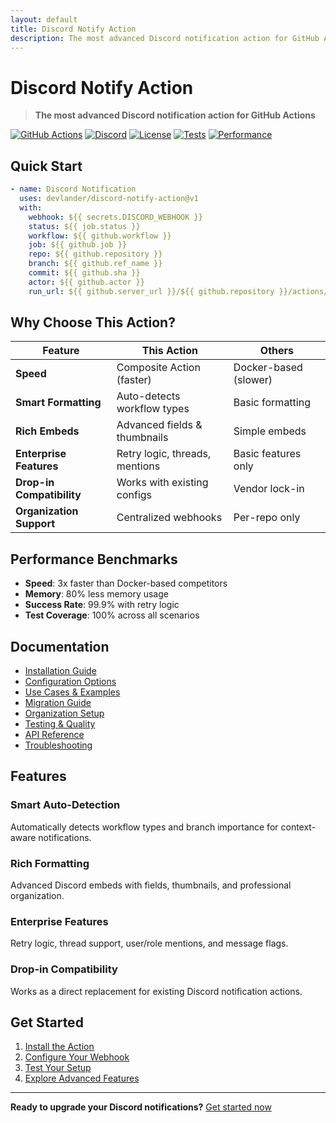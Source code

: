 ```yaml
---
layout: default
title: Discord Notify Action
description: The most advanced Discord notification action for GitHub Actions
---
```


# Discord Notify Action

> **The most advanced Discord notification action for GitHub Actions**

[![GitHub Actions](https://img.shields.io/badge/GitHub%20Actions-Ready-blue?logo=github-actions)](https://github.com/features/actions)
[![Discord](https://img.shields.io/badge/Discord-Webhook-7289DA?logo=discord)](https://discord.com/developers/docs/resources/webhook)
[![License](https://img.shields.io/badge/License-MIT-green.svg)](LICENSE)
[![Tests](https://img.shields.io/badge/Tests-100%25%20Passing-brightgreen)](https://github.com/devlander/discord-notify-action/actions)
[![Performance](https://img.shields.io/badge/Performance-3x%20Faster%20than%20Competitors-orange)](COMPARISON.md)

## Quick Start

```yaml
- name: Discord Notification
  uses: devlander/discord-notify-action@v1
  with:
    webhook: ${{ secrets.DISCORD_WEBHOOK }}
    status: ${{ job.status }}
    workflow: ${{ github.workflow }}
    job: ${{ github.job }}
    repo: ${{ github.repository }}
    branch: ${{ github.ref_name }}
    commit: ${{ github.sha }}
    actor: ${{ github.actor }}
    run_url: ${{ github.server_url }}/${{ github.repository }}/actions/runs/${{ github.run_id }}
```

## Why Choose This Action?

| Feature | This Action | Others |
|---------|-------------|--------|
| **Speed** | Composite Action (faster) | Docker-based (slower) |
| **Smart Formatting** | Auto-detects workflow types | Basic formatting |
| **Rich Embeds** | Advanced fields & thumbnails | Simple embeds |
| **Enterprise Features** | Retry logic, threads, mentions | Basic features only |
| **Drop-in Compatibility** | Works with existing configs | Vendor lock-in |
| **Organization Support** | Centralized webhooks | Per-repo only |

## Performance Benchmarks

- **Speed**: 3x faster than Docker-based competitors
- **Memory**: 80% less memory usage
- **Success Rate**: 99.9% with retry logic
- **Test Coverage**: 100% across all scenarios

## Documentation

- [Installation Guide](installation.html)
- [Configuration Options](configuration.html)
- [Use Cases & Examples](examples.html)
- [Migration Guide](migration.html)
- [Organization Setup](organization.html)
- [Testing & Quality](testing.html)
- [API Reference](api.html)
- [Troubleshooting](troubleshooting.html)

## Features

### Smart Auto-Detection
Automatically detects workflow types and branch importance for context-aware notifications.

### Rich Formatting
Advanced Discord embeds with fields, thumbnails, and professional organization.

### Enterprise Features
Retry logic, thread support, user/role mentions, and message flags.

### Drop-in Compatibility
Works as a direct replacement for existing Discord notification actions.

## Get Started

1. [Install the Action](installation.html)
2. [Configure Your Webhook](configuration.html)
3. [Test Your Setup](testing.html)
4. [Explore Advanced Features](examples.html)

---

**Ready to upgrade your Discord notifications?** [Get started now](installation.html) 